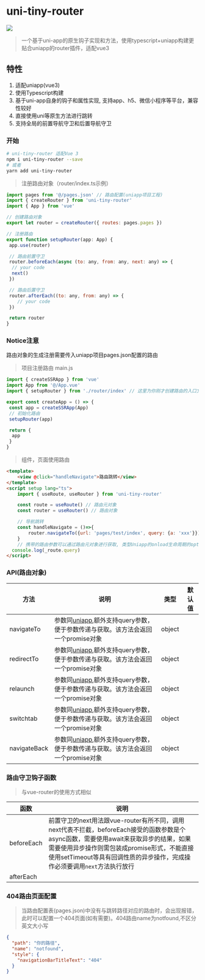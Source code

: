 # uni-tiny-router

[![](https://img.shields.io/badge/npm-v1.0.6-blue)](https://www.npmjs.com/package/uni-tiny-router)

>一个基于uni-app的原生钩子实现和方法，使用typescript+uniapp构建更贴合uniapp的router插件，适配vue3

## 特性

1. 适配uniapp(vue3)
2. 使用Typescript构建
3. 基于uni-app自身的钩子和属性实现, 支持app、h5、微信小程序等平台，兼容性较好
4. 直接使用uni等原生方法进行跳转
5. 支持全局的前置导航守卫和后置导航守卫

### 开始

```bash
# uni-tiny-router 适配Vue 3
npm i uni-tiny-router --save
# 或者
yarn add uni-tiny-router
```

>注册路由对象（router/index.ts示例）

```js
import pages from '@/pages.json' // 路由配置(uniapp项目工程)
import { createRouter } from 'uni-tiny-router'
import { App } from 'vue'

// 创建路由对象
export let router = createRouter({ routes: pages.pages })

// 注册路由
export function setupRouter(app: App) {
 app.use(router)

 // 路由前置守卫
 router.beforeEach(async (to: any, from: any, next: any) => {
  // your code
  next()
 })

 // 路由后置守卫
 router.afterEach((to: any, from: any) => {
    // your code
 })

 return router
}
```

### Notice注意

路由对象的生成注册需要传入uniapp项目pages.json配置的路由

>项目注册路由
main.js

```js
import { createSSRApp } from 'vue'
import App from '@/App.vue'
import { setupRouter } from './router/index' // 这里为你刚才创建路由的入口文件，自行按实际项目开发配置

export const createApp = () => {
 const app = createSSRApp(App)
 // 初始化路由
 setupRouter(app)

 return {
  app
 }
}
```

>组件，页面使用路由

```html
<template>
    <view @click="handleNavigate">路由跳转</view>
</template>
<script setup lang="ts">
    import { useRoute, useRouter } from 'uni-tiny-router'

    const route = useRoute() // 路由元对象
    const router = useRouter() // 路由对象

    // 导航跳转
    const handleNavigate = ()=>{
        router.navigateTo({url: 'pages/test/index', query: {a: 'xxx'}})
    }
    // 携带的路由参数可以通过路由元对象进行获取, 类型Uniapp的onload生命周期的option参数
  console.log(_route.query)
</script>

```

### API(路由对象)

| 方法                        | 说明                                                                                              | 类型          | 默认值                       |
| --------------------------- | ------------------------------------------------------------------------------------------------- | ------------- | ---------------------------- |
| navigateTo                     | 参数同[uniapp](https://uniapp.dcloud.net.cn/api/router.html#navigateto),额外支持query参数，便于参数传递与获取。该方法会返回一个promise对象                                                                       |object
| redirectTo                      | 参数同[uniapp](https://uniapp.dcloud.net.cn/api/router.html#redirectto),额外支持query参数，便于参数传递与获取。该方法会返回一个promise对象                                         |object
| relaunch                      | 参数同[uniapp](https://uniapp.dcloud.net.cn/api/router.html#relaunch),额外支持query参数，便于参数传递与获取。该方法会返回一个promise对象                                         |object
| switchtab                      | 参数同[uniapp](https://uniapp.dcloud.net.cn/api/router.html#switchtab),额外支持query参数，便于参数传递与获取。该方法会返回一个promise对象                                     |object
| navigateBack                      | 参数同[uniapp](https://uniapp.dcloud.net.cn/api/router.html#navigateback),额外支持query参数，便于参数传递与获取。该方法会返回一个promise对象                                     |object

### 路由守卫钩子函数

>与vue-router的使用方式相似

| 函数                        | 说明                                                                                              |
| --------------------------- | ------------------------------------------------------------------------------------------------- |
| beforeEach                      | 前置守卫的next用法跟vue-router有所不同，调用next代表不拦截，beforeEach接受的函数参数是个async函数，需要使用await来获取异步的结果，如果需要使用异步操作则需包装成promise形式，不能直接使用setTimeout等具有回调性质的异步操作，完成操作必须要调用`next`方法执行放行
| afterEach                       |

### 404路由页面配置
>当路由配置表(pages.json)中没有与跳转路径对应的路由时，会出现报错，此时可以配置一个404页面(如有需要)。404路由name为notfound,不区分英文大小写

```json
{
  "path": "你的路径",
  "name": "notfound",
  "style": {
    "navigationBarTitleText": "404"
  }
}
```
